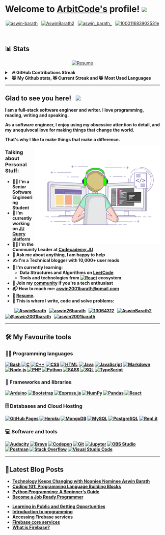 
# Welcome to [ArbitCode's](https://arbitcode.me/) profile! <a href="https://www.aswinbarath.me/"><img src="https://media.giphy.com/media/hvRJCLFzcasrR4ia7z/giphy.gif" width="25px"></a>
<p align=center>
<a href="https://www.linkedin.com/in/arbitcode/" target="_blank"><img align="center" src="https://raw.githubusercontent.com/rahuldkjain/github-profile-readme-generator/master/src/images/icons/Social/linked-in-alt.svg" alt="aswin-barath" height="30" width="40" /></a>
&nbsp;
<a href="https://x.com/ArbitCode" target="_blank"><img align="center" src="https://raw.githubusercontent.com/rahuldkjain/github-profile-readme-generator/master/src/images/icons/Social/twitter.svg" alt="AswinBarath2" height="30" width="40" /></a>
&nbsp;
<a href="https://www.instagram.com/rajaram_26/" target="_blank"><img align="center" src="https://raw.githubusercontent.com/rahuldkjain/github-profile-readme-generator/master/src/images/icons/Social/instagram.svg" alt="aswin_barath_" height="30" width="40" /></a>
&nbsp;
<a href="https://www.facebook.com/arbitcode" target="_blank"><img align="center" src="https://raw.githubusercontent.com/rahuldkjain/github-profile-readme-generator/master/src/images/icons/Social/facebook.svg" alt="100011683902531e" height="30" width="40" /></a>
</p>
&nbsp;



## 📊 Stats
<p align=center>
	<a href="https://github.com/ArbitCode/resume/raw/master/out/RajaRamSharma_C++_3_0Yrs.pdf"><img src="https://github.com/user-attachments/assets/f0a6ccd6-d9f5-4d7e-a117-9c31f8a1ebc8" alt="Resume"></a>
</p>

<details>
  <summary>&nbsp;&nbsp;<b>🔥 GitHub Contributions Streak</summary>
  <br/>

<p align=center>
  <a href="https://git.io/streak-stats"><img src="https://streak-stats.demolab.com?user=ArbitCode&theme=dark" alt="GitHub Streak" /></a>
</p>

</details>


<details>
  <summary>&nbsp;&nbsp;<b>😺 My Github stats, 😻 Current Streak and 😸 Most Used Languages</summary>
	  <p align=center>
  <br/>
	<a href="https://github.com/anuraghazra/github-readme-stats" title="Go to Source"><img alt="ArbitCode's Github Stats" src="https://denvercoder1-github-readme-stats.vercel.app/api?username=ArbitCode&show_icons=true&count_private=true&theme=react&border=61dafb&hide_border=true" height="172px"/></a>
	<a href="https://github.com/anuraghazra/github-readme-stats" title="Go to Source"><img alt="ArbitCode's Top Languages" src="https://github-readme-stats.vercel.app/api/top-langs/?username=ArbitCode&langs_count=6&layout=compact&theme=react&hide_border=true&border_color=61dafb&hide=Jupyter%20Notebook,html,css,scss,pug,ruby,php,shell" height="172px"/></a>
  <br/>
	  </p>
  ⚡ I'm a <b>Polyglot programmer</b> in diverse languages
  <br/>
  ⚠ <b>Note:</b> Top languages is only a metric of the languages my public code consists of and doesn't reflect experience or skill level.
<br />

</details>

---

## Glad to see you here! &nbsp; [![](https://hits.dwyl.com/ArbitCode/ArbitCode.svg?style=flat&show=unique)](http://hits.dwyl.com/ArbitCode/ArbitCode)

I am a full-stack software engineer and writer. I love programming, reading, writing and speaking.

As a software engineer, I enjoy using my obsessive attention to detail, and my unequivocal love for making things that change the world.

That's why I like to make things that make a difference.

<img align="right" alt="GIF" src="https://github.com/AswinBarath/AswinBarath/blob/master/coding.gif?raw=true" width="408" height="318" />


### Talking about Personal Stuff:

- 👨‍🎓 I'm a **Senior Software Engineering Student**
- 🔭 I’m currently working on [JU Query](https://github.com/AswinBarath/ju-query) platform
- 👨‍🏫 I'm the **Community Leader** at [Codecademy JU](https://community.codecademy.com/jain-university-ju/)
- 💬 Ask me about anything, I am happy to help
- ✍ I'm a **Technical blogger** with 10,000+ user reads
- 🌱 I'm currently learning:
  - Data Structures and Algorithms on [LeetCode](https://leetcode.com/aswin26barath/)
  - Tools and technologies from <a href="#"><img alt="React" src="https://img.shields.io/badge/React-20232a.svg?logo=react&logoColor=%2361DAFB"></a> ecosystem
- 👯 Join my [community](https://community.codecademy.com/jain-university-ju/) if you're a tech enthusiast
- 📬 How to reach me: [aswin2001barath@gmail.com](mailto:aswin2001barath@gmail.com)
- 📝 [Resume](https://drive.google.com/file/d/1VsShEZAzpmwZUsfn2G5XgENlrUkv7BJ_/view?usp=sharing).
- 💪 This is where I write, code and solve problems:

&nbsp;&nbsp;&nbsp;&nbsp;&nbsp;&nbsp;&nbsp;&nbsp;
<a href="https://github.com/AswinBarath" target="_blank"><img align="center" src="https://raw.githubusercontent.com/rahuldkjain/github-profile-readme-generator/master/src/images/icons/Social/github.svg" alt="AswinBarath" height="30" width="40" /></a>
&nbsp;
<a href="https://leetcode.com/aswinb/" target="_blank"><img align="center" src="https://raw.githubusercontent.com/rahuldkjain/github-profile-readme-generator/master/src/images/icons/Social/leet-code.svg" alt="aswin26barath" height="30" width="40" /></a>
&nbsp;
<a href="https://stackoverflow.com/users/13064312/aswin-barath?tab=profile" target="_blank"><img align="center" src="https://raw.githubusercontent.com/rahuldkjain/github-profile-readme-generator/master/src/images/icons/Social/stack-overflow.svg" alt="13064312" height="30" width="40" /></a>
&nbsp;
<a href="https://www.hackerrank.com/AswinBarath2" target="_blank"><img align="center" src="https://raw.githubusercontent.com/rahuldkjain/github-profile-readme-generator/master/src/images/icons/Social/hackerrank.svg" alt="AswinBarath2" height="30" width="40" /></a>
&nbsp;
<a href="https://medium.com/@aswinbarath" target="_blank"><img align="center" src="https://raw.githubusercontent.com/rahuldkjain/github-profile-readme-generator/master/src/images/icons/Social/medium.svg" alt="@aswin2001barath" height="30" width="40" /></a>
&nbsp;
<a href="https://dev.to/aswinbarath" target="_blank"><img align="center" src="https://cdn.jsdelivr.net/npm/simple-icons@3.0.1/icons/dev-dot-to.svg" alt="aswin2001barath" height="30" width="40" /></a>
&nbsp;

---

## 🛠️ My Favourite tools

### 👨‍💻 Programming languages

<p>
    <a href="#"><img alt="Bash" src="https://img.shields.io/badge/Bash-121011.svg?logo=gnu-bash&logoColor=white"></a>
    <a href="#"><img alt="C" src="https://custom-icon-badges.herokuapp.com/badge/C-03599C.svg?logo=c-in-hexagon&logoColor=white"></a>
    <a href="#"><img alt="C++" src="https://custom-icon-badges.herokuapp.com/badge/C++-9C033A.svg?logo=cpp2&logoColor=white"></a>
    <a href="#"><img alt="CSS" src="https://img.shields.io/badge/CSS-1572B6.svg?logo=css3&logoColor=white"></a>
    <a href="#"><img alt="HTML" src="https://img.shields.io/badge/HTML-E34F26.svg?logo=html5&logoColor=white"></a>
    <a href="#"><img alt="Java" src="https://img.shields.io/badge/Java-007396.svg?logo=java&logoColor=white"></a>
    <a href="#"><img alt="JavaScript" src="https://img.shields.io/badge/JavaScript-F7DF1E.svg?logo=javascript&logoColor=black"></a>
    <a href="#"><img alt="Markdown" src="https://img.shields.io/badge/Markdown-000000.svg?logo=markdown&logoColor=white"></a>
    <a href="#"><img alt="Node.js" src="https://img.shields.io/badge/Node.js-43853D.svg?logo=node.js&logoColor=white"></a>
    <a href="#"><img alt="PHP" src="https://img.shields.io/badge/PHP-777BB4.svg?logo=php&logoColor=white"></a>
    <a href="#"><img alt="Python" src="https://img.shields.io/badge/Python-14354C.svg?logo=python&logoColor=white"></a>
    <a href="#"><img alt="SASS" src="https://img.shields.io/badge/Sass-hotpink.svg?logo=SASS&logoColor=white"></a>
    <a href="#"><img alt="SQL" src="https://custom-icon-badges.herokuapp.com/badge/SQL-025E8C.svg?logo=database&logoColor=white"></a>
    <a href="#"><img alt="TypeScript" src="https://img.shields.io/badge/TypeScript-007ACC.svg?logo=typescript&logoColor=white"></a>
</p>

### 🧰 Frameworks and libraries

<p>
    <a href="#"><img alt="Arduino" src="https://img.shields.io/badge/-Arduino-00979D?logo=Arduino&logoColor=white"></a>
    <a href="#"><img alt="Bootstrap" src="https://img.shields.io/badge/Bootstrap-7952B3.svg?logo=bootstrap&logoColor=white"></a>
    <a href="#"><img alt="Express.js" src="https://img.shields.io/badge/Express.js-404d59.svg?logo=express&logoColor=white"></a>
    <a href="#"><img alt="NumPy" src="https://img.shields.io/badge/Numpy-013243.svg?logo=numpy&logoColor=white"></a>
    <a href="#"><img alt="Pandas" src="https://img.shields.io/badge/Pandas-150458.svg?logo=pandas&logoColor=white"></a>
    <a href="#"><img alt="React" src="https://img.shields.io/badge/React-20232a.svg?logo=react&logoColor=%2361DAFB"></a>
</p>

### 🗄️ Databases and Cloud Hosting

<p>
    <a href="#"><img alt="GitHub Pages" src="https://img.shields.io/badge/GitHub%20Pages-327FC7.svg?logo=github&logoColor=white"></a>
    <a href="#"><img alt="Heroku" src="https://img.shields.io/badge/Heroku-430098.svg?logo=heroku&logoColor=white"></a>
    <a href="#"><img alt="MongoDB" src ="https://img.shields.io/badge/MongoDB-4ea94b.svg?logo=mongodb&logoColor=white"></a>
    <a href="#"><img alt="MySQL" src="https://img.shields.io/badge/MySQL-00f.svg?logo=mysql&logoColor=white"></a>
    <a href="#"><img alt="PostgreSQL" src ="https://img.shields.io/badge/PostgreSQL-316192.svg?logo=postgresql&logoColor=white"></a>
    <a href="#"><img alt="Repl.it" src="https://img.shields.io/badge/Repl.it-0D101E.svg?logo=Replit&logoColor=white"></a>
</p>

### 💻 Software and tools

<p>
    <a href="#"><img alt="Audacity" src="https://img.shields.io/badge/-Audacity-0000CC?logo=audacity&logoColor=white"></a>
    <a href="#"><img alt="Brave" src="https://img.shields.io/badge/-Brave-FB542B?logo=brave&logoColor=white"></a>
    <a href="#"><img alt="Codepen" src="https://img.shields.io/badge/Codepen-000000.svg?logo=codepen&logoColor=white"></a>
    <a href="#"><img alt="Git" src="https://img.shields.io/badge/Git-F05033.svg?logo=git&logoColor=white"></a>
    <a href="#"><img alt="Jupyter" src="https://img.shields.io/badge/Jupyter-F37626.svg?logo=Jupyter&logoColor=white"></a>
    <a href="#"><img alt="OBS Studio" src="https://img.shields.io/badge/-OBS%20Studio-302E31?logo=obs-studio&logoColor=white"></a>
    <a href="#"><img alt="Postman" src="https://img.shields.io/badge/Postman-FF6C37?logo=postman&logoColor=white"></a>
    <a href="#"><img alt="Stack Overflow" src="https://img.shields.io/badge/-Stack%20Overflow-FE7A16?logo=stack-overflow&logoColor=white"></a>
    <a href="#"><img alt="Visual Studio Code" src="https://img.shields.io/badge/Visual%20Studio%20Code-0078d7.svg?logo=visual-studio-code&logoColor=white"></a>
</p>

---

## 📕Latest Blog Posts

- [Technology Keeps Changing with Noonies Nominee Aswin Barath](https://hackernoon.com/the-good-thing-and-the-bad-thing-about-technology-with-noonies-nominee-aswin-barath)
- [Coding 101: Programming Language Building Blocks](https://hackernoon.com/coding-101-programming-language-building-blocks-1w513uwe)
- [Python Programming: A Beginner’s Guide](https://dev.to/aswinbarath/python-programming-a-beginner-s-guide-k8n)
- [Become a Job Ready Programmer](https://medium.com/techsoftware/become-a-job-ready-programmer-1e5a8cdd1351)


<!-- BLOG-POST-LIST:START -->
- [Learning in Public and Getting Opportunities](https://dev.to/aswinbarath/learning-in-public-and-getting-opportunities-4i92)
- [Introduction to programming](https://dev.to/aswinbarath/introduction-to-programming-31od)
- [Accessing Firebase services](https://dev.to/aswinbarath/accessing-firebase-services-4mn9)
- [Firebase core services](https://dev.to/aswinbarath/firebase-core-services-4hkl)
- [What is Firebase?](https://dev.to/aswinbarath/what-is-firebase-3f35)
<!-- BLOG-POST-LIST:END -->
